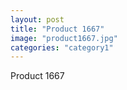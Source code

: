 ```yaml
---
layout: post
title: "Product 1667"
image: "product1667.jpg"
categories: "category1"
---
```

Product 1667

